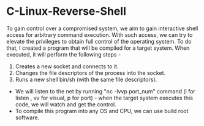 # C-Linux-Reverse-Shell

To gain control over a compromised system, we aim to gain interactive shell access for arbitrary command execution.
With such access, we can try to elevate the privileges to obtain full control of the operating system.
To do that, I created a program that will be compiled for a target system.
When executed, it will perform the following steps -
1. Creates a new socket and connects to it.
2. Changes the file descriptors of the process into the socket.
3. Runs a new shell bin/sh (with the same file descriptors).

* We will listen to the net by running "nc -lvvp port_num" command (l for listen , vv for visual, p for port) - 
when the target system executes this code, we will watch and get the control.
* To compile this program into any OS and CPU, we can use build root software.
